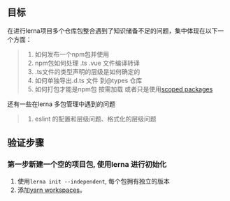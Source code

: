 ## 目标
在进行lerna项目多个仓库包整合遇到了知识储备不足的问题，集中体现在以下一个方面：

> 1. 如何发布一个npm包并使用
> 2. npm包如何处理 .ts .vue 文件编译转译
> 3. .ts文件的类型声明的层级是如何确定的
> 4. 如何单独导出.d.ts 文件  到@types 仓库
> 5. 如何打包才能是npm包 按需加载 或者只是使用[scoped packages](https://docs.npmjs.com/misc/scope)

还有一些在lerna 多包管理中遇到的问题
> 1. eslint 的配置和层级问题、格式化的层级问题

## 验证步骤
### 第一步新建一个空的项目包, 使用lerna 进行初始化
1. 使用`lerna init --independent`, 每个包拥有独立的版本
2. 添加[yarn workspaces](https://classic.yarnpkg.com/en/docs/workspaces/)。
